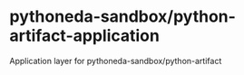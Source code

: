 # pythoneda-sandbox/python-artifact-application

Application layer for pythoneda-sandbox/python-artifact

